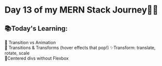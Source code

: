 # Day 13 of my MERN Stack Journey🍂✅
## 📚Today's Learning:
🔄 Transition vs Animation  
🔹 Transitions & Transforms (hover effects that pop!) ✨Transform: translate, rotate, scale  
🎯Centered divs without Flexbox
